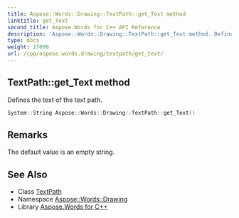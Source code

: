 ```yaml
---
title: Aspose::Words::Drawing::TextPath::get_Text method
linktitle: get_Text
second_title: Aspose.Words for C++ API Reference
description: 'Aspose::Words::Drawing::TextPath::get_Text method. Defines the text of the text path in C++.'
type: docs
weight: 17000
url: /cpp/aspose.words.drawing/textpath/get_text/
---
```

## TextPath::get_Text method


Defines the text of the text path.

```cpp
System::String Aspose::Words::Drawing::TextPath::get_Text()
```

## Remarks


The default value is an empty string. 
## See Also

* Class [TextPath](../)
* Namespace [Aspose::Words::Drawing](../../)
* Library [Aspose.Words for C++](../../../)
